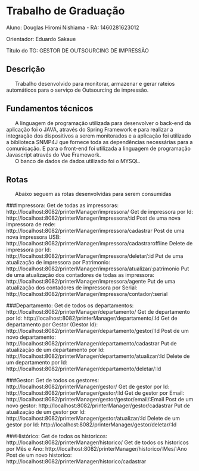 # Trabalho de Graduação

Aluno: Douglas Hiromi Nishiama - RA: 1460281623012

Orientador: Eduardo Sakaue

Título do TG: GESTOR DE OUTSOURCING DE IMPRESSÃO

## Descrição
&nbsp;&nbsp;&nbsp;&nbsp;&nbsp;&nbsp;Trabalho desenvolvido para monitorar, armazenar e gerar rateios automáticos para o serviço de Outsourcing de impressão.

## Fundamentos técnicos
&nbsp;&nbsp;&nbsp;&nbsp;&nbsp;&nbsp;A linguagem de programação utilizada para desenvolver o back-end da aplicação foi o JAVA, através do Spring Framework e para realizar a integração dos dispositivos a serem monitorados e a aplicação foi utilizado a biblioteca SNMP4J que fornece toda as dependências necessárias para a comunicação. E para o front-end foi utilizada a linguagem de programação Javascript através do Vue Framework.<br>
&nbsp;&nbsp;&nbsp;&nbsp;&nbsp;&nbsp;O banco de dados de dados utilizado foi o MYSQL.

## Rotas
&nbsp;&nbsp;&nbsp;&nbsp;&nbsp;&nbsp;Abaixo seguem as rotas desenvolvidas para serem consumidas<br>

###Impressora:
Get de todas as impressoras: http://localhost:8082/printerManager/impressora/
Get de impressora por Id: http://localhost:8082/printerManager/impressora/:id
Post de uma nova impressora de rede: http://localhost:8082/printerManager/impressora/cadastrar
Post de uma nova impressora USB: http://localhost:8082/printerManager/impressora/cadastraroffline
Delete de impressora por Id: http://localhost:8082/printerManager/impressora/deletar/:id
Put de uma atualização de impressora por Patrimonio: http://localhost:8082/printerManager/impressora/atualizar/:patrimonio
Put de uma atualização dos contadores de todas as impressora: http://localhost:8082/printerManager/impressora/agente
Put de uma atualização dos contadores de impressora por Serial: http://localhost:8082/printerManager/impressora/contador/:serial

###Departamento:
Get de todos os departamentos: http://localhost:8082/printerManager/departamento/
Get de departamento por Id: http://localhost:8082/printerManager/departamento/:Id
Get de departamento por Gestor (Gestor Id): http://localhost:8082/printerManager/departamento/gestor/:Id
Post de um novo departamento: http://localhost:8082/printerManager/departamento/cadastrar
Put de atualização de um departamento por Id: http://localhost:8082/printerManager/departamento/atualizar/:Id
Delete de um departamento por Id: http://localhost:8082/printerManager/departamento/deletar/:Id

###Gestor:
Get de todos os gestores: http://localhost:8082/printerManager/gestor/
Get de gestor por Id: http://localhost:8082/printerManager/gestor/:Id
Get de gestor por Email: http://localhost:8082/printerManager/gestor/gestor/email/:Email
Post de um novo gestor: http://localhost:8082/printerManager/gestor/cadastrar
Put de atualização de um gestor por Id: http://localhost:8082/printerManager/gestor/atualizar/:Id
Delete de um gestor por Id: http://localhost:8082/printerManager/gestor/deletar/:Id

###Histórico:
Get de todos os historicos: http://localhost:8082/printerManager/historico/
Get de todos os historicos por Mês e Ano: http://localhost:8082/printerManager/historico/:Mes/:Ano
Post de um novo historico: http://localhost:8082/printerManager/historico/cadastrar
